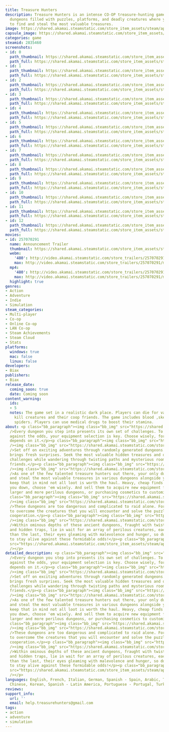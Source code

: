 ```yaml
---
title: Treasure Hunters
description: Treasure Hunters is an intense CO-OP treasure-hunting game set in mysterious
  dungeons filled with puzzles, platforms, and deadly creatures where your goal is
  to find and steal the most valuable treasures.
image: https://shared.akamai.steamstatic.com/store_item_assets/steam/apps/2835460/header.jpg?t=1732523484
capsule_image: https://shared.akamai.steamstatic.com/store_item_assets/steam/apps/2835460/3c4957e05f1c583cbe55b6f75619f03c3ff30d1e/capsule_231x87.jpg?t=1732523484
categories: game
steamid: 2835460
screenshots:
- id: 0
  path_thumbnail: https://shared.akamai.steamstatic.com/store_item_assets/steam/apps/2835460/ss_9ffe3c57d5f34b3b5ed2d49a7e9a2a664b1beb94.600x338.jpg?t=1732523484
  path_full: https://shared.akamai.steamstatic.com/store_item_assets/steam/apps/2835460/ss_9ffe3c57d5f34b3b5ed2d49a7e9a2a664b1beb94.1920x1080.jpg?t=1732523484
- id: 1
  path_thumbnail: https://shared.akamai.steamstatic.com/store_item_assets/steam/apps/2835460/ss_a535067b622f3444f2d879969c7b4b505756c39d.600x338.jpg?t=1732523484
  path_full: https://shared.akamai.steamstatic.com/store_item_assets/steam/apps/2835460/ss_a535067b622f3444f2d879969c7b4b505756c39d.1920x1080.jpg?t=1732523484
- id: 2
  path_thumbnail: https://shared.akamai.steamstatic.com/store_item_assets/steam/apps/2835460/ss_1dccecb442f46719f16527aaf0b33c7ac08e27de.600x338.jpg?t=1732523484
  path_full: https://shared.akamai.steamstatic.com/store_item_assets/steam/apps/2835460/ss_1dccecb442f46719f16527aaf0b33c7ac08e27de.1920x1080.jpg?t=1732523484
- id: 3
  path_thumbnail: https://shared.akamai.steamstatic.com/store_item_assets/steam/apps/2835460/ss_56560fc81b61c761ab1937c9aa1b7a71b58ff61e.600x338.jpg?t=1732523484
  path_full: https://shared.akamai.steamstatic.com/store_item_assets/steam/apps/2835460/ss_56560fc81b61c761ab1937c9aa1b7a71b58ff61e.1920x1080.jpg?t=1732523484
- id: 4
  path_thumbnail: https://shared.akamai.steamstatic.com/store_item_assets/steam/apps/2835460/ss_62f718242a23db6d9ebedb5318c8214b44a543aa.600x338.jpg?t=1732523484
  path_full: https://shared.akamai.steamstatic.com/store_item_assets/steam/apps/2835460/ss_62f718242a23db6d9ebedb5318c8214b44a543aa.1920x1080.jpg?t=1732523484
- id: 5
  path_thumbnail: https://shared.akamai.steamstatic.com/store_item_assets/steam/apps/2835460/ss_62c90b38663b2eadf47fb1460289e1fb1952f7d1.600x338.jpg?t=1732523484
  path_full: https://shared.akamai.steamstatic.com/store_item_assets/steam/apps/2835460/ss_62c90b38663b2eadf47fb1460289e1fb1952f7d1.1920x1080.jpg?t=1732523484
- id: 6
  path_thumbnail: https://shared.akamai.steamstatic.com/store_item_assets/steam/apps/2835460/ss_e311caaf2e1846ea51b376db1ad490971d30e9d4.600x338.jpg?t=1732523484
  path_full: https://shared.akamai.steamstatic.com/store_item_assets/steam/apps/2835460/ss_e311caaf2e1846ea51b376db1ad490971d30e9d4.1920x1080.jpg?t=1732523484
- id: 7
  path_thumbnail: https://shared.akamai.steamstatic.com/store_item_assets/steam/apps/2835460/ss_7391f705e65b424b00a051332b45ca90a1242202.600x338.jpg?t=1732523484
  path_full: https://shared.akamai.steamstatic.com/store_item_assets/steam/apps/2835460/ss_7391f705e65b424b00a051332b45ca90a1242202.1920x1080.jpg?t=1732523484
- id: 8
  path_thumbnail: https://shared.akamai.steamstatic.com/store_item_assets/steam/apps/2835460/ss_f7503173147f19453e756166ed906ffca5f03d89.600x338.jpg?t=1732523484
  path_full: https://shared.akamai.steamstatic.com/store_item_assets/steam/apps/2835460/ss_f7503173147f19453e756166ed906ffca5f03d89.1920x1080.jpg?t=1732523484
- id: 9
  path_thumbnail: https://shared.akamai.steamstatic.com/store_item_assets/steam/apps/2835460/ss_b3dbaebc5cdf46bc9cca574fb8ebeacf8da969f6.600x338.jpg?t=1732523484
  path_full: https://shared.akamai.steamstatic.com/store_item_assets/steam/apps/2835460/ss_b3dbaebc5cdf46bc9cca574fb8ebeacf8da969f6.1920x1080.jpg?t=1732523484
- id: 10
  path_thumbnail: https://shared.akamai.steamstatic.com/store_item_assets/steam/apps/2835460/ss_fbc000574e77bfa36df616d7f8d1e70a6fc85e7d.600x338.jpg?t=1732523484
  path_full: https://shared.akamai.steamstatic.com/store_item_assets/steam/apps/2835460/ss_fbc000574e77bfa36df616d7f8d1e70a6fc85e7d.1920x1080.jpg?t=1732523484
- id: 11
  path_thumbnail: https://shared.akamai.steamstatic.com/store_item_assets/steam/apps/2835460/ss_79ce27db0de97cd09f7b07bf0c193d2a457ecc32.600x338.jpg?t=1732523484
  path_full: https://shared.akamai.steamstatic.com/store_item_assets/steam/apps/2835460/ss_79ce27db0de97cd09f7b07bf0c193d2a457ecc32.1920x1080.jpg?t=1732523484
- id: 12
  path_thumbnail: https://shared.akamai.steamstatic.com/store_item_assets/steam/apps/2835460/ss_2ed18a64289d213acf1eef480690fe566cee7143.600x338.jpg?t=1732523484
  path_full: https://shared.akamai.steamstatic.com/store_item_assets/steam/apps/2835460/ss_2ed18a64289d213acf1eef480690fe566cee7143.1920x1080.jpg?t=1732523484
movies:
- id: 257070291
  name: Announcement Trailer
  thumbnail: https://shared.akamai.steamstatic.com/store_item_assets/steam/apps/257070291/b3081c226cdeb256f3fbf8899d7bbf363f639cff/movie_600x337.jpg?t=1730477217
  webm:
    '480': http://video.akamai.steamstatic.com/store_trailers/257070291/movie480_vp9.webm?t=1730477217
    max: http://video.akamai.steamstatic.com/store_trailers/257070291/movie_max_vp9.webm?t=1730477217
  mp4:
    '480': http://video.akamai.steamstatic.com/store_trailers/257070291/movie480.mp4?t=1730477217
    max: http://video.akamai.steamstatic.com/store_trailers/257070291/movie_max.mp4?t=1730477217
  highlight: true
genres:
- Action
- Adventure
- Indie
- Simulation
steam_categories:
- Multi-player
- Co-op
- Online Co-op
- LAN Co-op
- Steam Achievements
- Steam Cloud
- Stats
platforms:
  windows: true
  mac: false
  linux: false
developers:
- Biax
publishers:
- Biax
release_date:
  coming_soon: true
  date: Coming soon
content_warning:
  ids:
  - 5
  notes: The game set in a realistic dark place. Players can die for various reasons,
    kill creatures and their coop friends. The game includes blood ,skeletons and
    spiders. Players can use medical drugs to boost their stamina.
about: <p class="bb_paragraph"><img class="bb_img" src="https://shared.akamai.steamstatic.com/store_item_assets/steam/apps/2835460/extras/GearUp-EN.png?t=1732523484"
  />Every dungeon you step into presents its own set of challenges. To stand a chance
  against the odds, your equipment selection is key. Choose wisely, for your survival
  depends on it.</p><p class="bb_paragraph"><img class="bb_img" src="https://shared.akamai.steamstatic.com/store_item_assets/steam/apps/2835460/extras/ItemsGif.gif?t=1732523484"
  /><img class="bb_img" src="https://shared.akamai.steamstatic.com/store_item_assets/steam/apps/2835460/extras/Explore-EN.png?t=1732523484"
  />Set off on exciting adventures through randomly generated dungeons. Each trip
  brings fresh surprises. Seek the most valuable hidden treasures and overcome different
  challenges while wandering through twisting paths and mysterious rooms with your
  friends.</p><p class="bb_paragraph"><img class="bb_img" src="https://shared.akamai.steamstatic.com/store_item_assets/steam/apps/2835460/extras/DungeonGif.gif?t=1732523484"
  /><img class="bb_img" src="https://shared.akamai.steamstatic.com/store_item_assets/steam/apps/2835460/extras/Loot-EN.png?t=1732523484"
  />As one of the few talented treasure hunters out there, your only duty is to find
  and steal the most valuable treasures in various dungeons alongside your gang. But
  keep that in mind not all loot is worth the haul. Heavy, cheap finds could slow
  you down, choose 'em wisely. And sell them to acquire new equipment for raiding
  larger and more perilous dungeons, or purchasing cosmetics to customize your character.</p><p
  class="bb_paragraph"><img class="bb_img" src="https://shared.akamai.steamstatic.com/store_item_assets/steam/apps/2835460/extras/RarityDetectorGif.gif?t=1732523484"
  /><img class="bb_img" src="https://shared.akamai.steamstatic.com/store_item_assets/steam/apps/2835460/extras/TeamUp-EN.png?t=1732523484"
  />These dungeons are too dangerous and complicated to raid alone. Form your gang
  to overcome the creatures that you will encounter and solve the puzzles that require
  cooperation.</p><p class="bb_paragraph"><img class="bb_img" src="https://shared.akamai.steamstatic.com/store_item_assets/steam/apps/2835460/extras/SquadDancingGif.gif?t=1732523484"
  /><img class="bb_img" src="https://shared.akamai.steamstatic.com/store_item_assets/steam/apps/2835460/extras/Survive-EN.png?t=1732523484"
  />Within ominous depths of these ancient dungeons, fraught with twisting passages
  and hidden traps, lie in wait for an array of perilous creatures, each more fearsome
  than the last, their eyes gleaming with malevolence and hunger, so do your utmost
  to stay alive against these formidable odds!</p><p class="bb_paragraph"><img class="bb_img"
  src="https://shared.akamai.steamstatic.com/store_item_assets/steam/apps/2835460/extras/SurviveGif.gif?t=1732523484"
  /></p>
detailed_description: <p class="bb_paragraph"><img class="bb_img" src="https://shared.akamai.steamstatic.com/store_item_assets/steam/apps/2835460/extras/GearUp-EN.png?t=1732523484"
  />Every dungeon you step into presents its own set of challenges. To stand a chance
  against the odds, your equipment selection is key. Choose wisely, for your survival
  depends on it.</p><p class="bb_paragraph"><img class="bb_img" src="https://shared.akamai.steamstatic.com/store_item_assets/steam/apps/2835460/extras/ItemsGif.gif?t=1732523484"
  /><img class="bb_img" src="https://shared.akamai.steamstatic.com/store_item_assets/steam/apps/2835460/extras/Explore-EN.png?t=1732523484"
  />Set off on exciting adventures through randomly generated dungeons. Each trip
  brings fresh surprises. Seek the most valuable hidden treasures and overcome different
  challenges while wandering through twisting paths and mysterious rooms with your
  friends.</p><p class="bb_paragraph"><img class="bb_img" src="https://shared.akamai.steamstatic.com/store_item_assets/steam/apps/2835460/extras/DungeonGif.gif?t=1732523484"
  /><img class="bb_img" src="https://shared.akamai.steamstatic.com/store_item_assets/steam/apps/2835460/extras/Loot-EN.png?t=1732523484"
  />As one of the few talented treasure hunters out there, your only duty is to find
  and steal the most valuable treasures in various dungeons alongside your gang. But
  keep that in mind not all loot is worth the haul. Heavy, cheap finds could slow
  you down, choose 'em wisely. And sell them to acquire new equipment for raiding
  larger and more perilous dungeons, or purchasing cosmetics to customize your character.</p><p
  class="bb_paragraph"><img class="bb_img" src="https://shared.akamai.steamstatic.com/store_item_assets/steam/apps/2835460/extras/RarityDetectorGif.gif?t=1732523484"
  /><img class="bb_img" src="https://shared.akamai.steamstatic.com/store_item_assets/steam/apps/2835460/extras/TeamUp-EN.png?t=1732523484"
  />These dungeons are too dangerous and complicated to raid alone. Form your gang
  to overcome the creatures that you will encounter and solve the puzzles that require
  cooperation.</p><p class="bb_paragraph"><img class="bb_img" src="https://shared.akamai.steamstatic.com/store_item_assets/steam/apps/2835460/extras/SquadDancingGif.gif?t=1732523484"
  /><img class="bb_img" src="https://shared.akamai.steamstatic.com/store_item_assets/steam/apps/2835460/extras/Survive-EN.png?t=1732523484"
  />Within ominous depths of these ancient dungeons, fraught with twisting passages
  and hidden traps, lie in wait for an array of perilous creatures, each more fearsome
  than the last, their eyes gleaming with malevolence and hunger, so do your utmost
  to stay alive against these formidable odds!</p><p class="bb_paragraph"><img class="bb_img"
  src="https://shared.akamai.steamstatic.com/store_item_assets/steam/apps/2835460/extras/SurviveGif.gif?t=1732523484"
  /></p>
languages: English, French, Italian, German, Spanish - Spain, Arabic, Traditional
  Chinese, Korean, Spanish - Latin America, Portuguese - Portugal, Turkish, Hindi
reviews:
support_info:
  url: ''
  email: help.treasurehunters@gmail.com
tags:
- action
- adventure
- simulation
---
```


